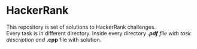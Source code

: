 # HackerRank
This repository is set of solutions to HackerRank challenges. <br />
Every task is in different directory. 
Inside every directory <b>*.pdf</b> file with task description and <b>*.cpp</b> file with solution.

